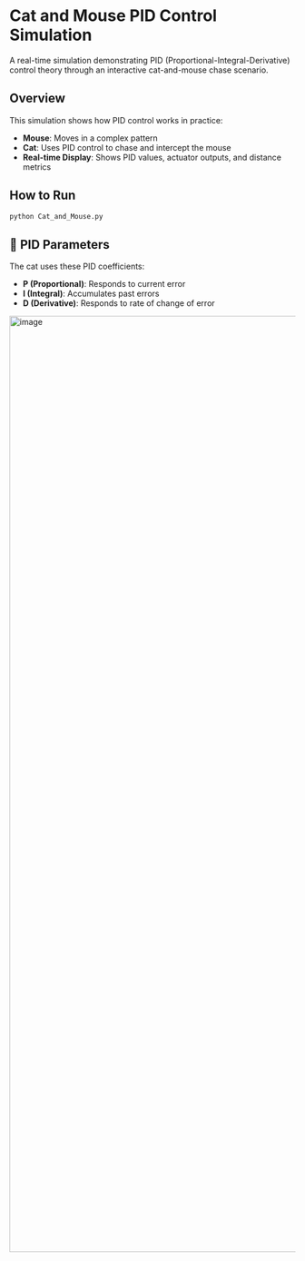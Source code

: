 # Cat and Mouse PID Control Simulation

A real-time simulation demonstrating PID (Proportional-Integral-Derivative) control theory through an interactive cat-and-mouse chase scenario.

## Overview

This simulation shows how PID control works in practice:
- **Mouse**: Moves in a complex pattern
- **Cat**: Uses PID control to chase and intercept the mouse
- **Real-time Display**: Shows PID values, actuator outputs, and distance metrics

## How to Run

```bash
python Cat_and_Mouse.py
```

## 🔧 PID Parameters

The cat uses these PID coefficients:
- **P (Proportional)**: Responds to current error
- **I (Integral)**: Accumulates past errors
- **D (Derivative)**: Responds to rate of change of error
<img width="1986" height="1650" alt="image" src="https://github.com/user-attachments/assets/ac18d1e5-f2db-43aa-a8e2-892e26654453" />
